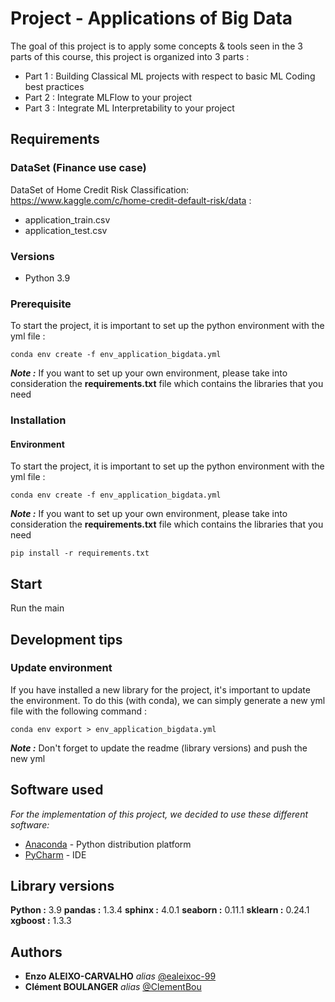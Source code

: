 
# Project - Applications of Big Data

The goal of this project is to apply some concepts & tools seen in the 3 parts of this course, this project is organized into 3 parts : 
- Part 1 : Building Classical ML projects with respect to basic ML Coding best practices 
- Part 2 : Integrate MLFlow to your project 
- Part 3 : Integrate ML Interpretability to your project

## Requirements

### DataSet (Finance use case)

DataSet of Home Credit Risk Classification: https://www.kaggle.com/c/home-credit-default-risk/data :
- application_train.csv
- application_test.csv

### Versions

- Python 3.9

### Prerequisite

To start the project, it is important to set up the python environment with the yml file :

    conda env create -f env_application_bigdata.yml
    
***Note :*** If you want to set up your own environment, please take into consideration the **requirements.txt** file which contains the libraries that you need

### Installation

#### Environment 

To start the project, it is important to set up the python environment with the yml file :

    conda env create -f env_application_bigdata.yml
    
***Note :*** If you want to set up your own environment, please take into consideration the **requirements.txt** file which contains the libraries that you need

    pip install -r requirements.txt
    

## Start

Run the main

## Development tips

### Update environment

If you have installed a new library for the project, it's important to update the environment. To do this (with conda), we can simply generate a new yml file with the following command :

    conda env export > env_application_bigdata.yml
    
***Note :*** Don't forget to update the readme (library versions) and push the new yml

## Software used

_For the implementation of this project, we decided to use these different software:_
* [Anaconda](https://www.anaconda.com/) - Python distribution platform
* [PyCharm](https://www.jetbrains.com/fr-fr/pycharm/) - IDE

## Library versions

**Python :** 3.9
**pandas :** 1.3.4
**sphinx :** 4.0.1
**seaborn :** 0.11.1
**sklearn :** 0.24.1
**xgboost :** 1.3.3

## Authors

* **Enzo ALEIXO-CARVALHO** _alias_ [@ealeixoc-99](https://github.com/ealeixoc-99)
* **Clément BOULANGER** _alias_ [@ClementBou](https://github.com/ClementBou)
